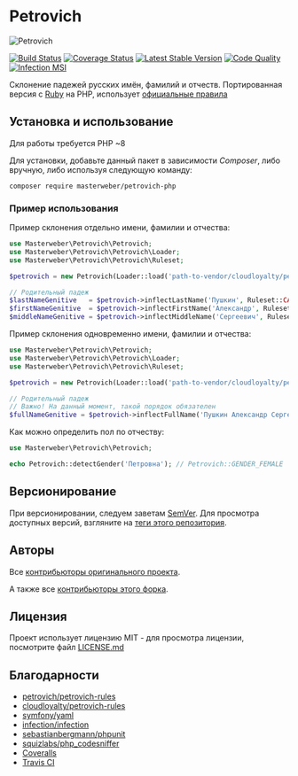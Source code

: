 # Petrovich

![Petrovich](https://raw.github.com/rocsci/petrovich/master/petrovich.png)

[![Build Status](https://secure.travis-ci.org/masterweber/petrovich-php.svg?branch=master)](https://secure.travis-ci.org/masterweber/petrovich-php) [![Coverage Status](https://coveralls.io/repos/github/masterweber/petrovich-php/badge.svg?branch=master&service=github)](https://coveralls.io/github/masterweber/petrovich-php?branch=master) [![Latest Stable Version](https://poser.pugx.org/masterweber/petrovich-php/v/stable)](https://packagist.org/packages/masterweber/petrovich-php) [![Code Quality](https://scrutinizer-ci.com/g/masterweber/petrovich-php/badges/quality-score.png?b=master)](https://scrutinizer-ci.com/g/masterweber/petrovich-php/?branch=master) [![Infection MSI](https://badge.stryker-mutator.io/github.com/masterweber/petrovich-php/master)](https://infection.github.io)

Склонение падежей русских имён, фамилий и отчеств. Портированная версия с [Ruby](https://github.com/petrovich/petrovich-ruby) на PHP, использует [официальные правила](https://github.com/petrovich/petrovich-rules)

## Установка и использование

Для работы требуется PHP ~8

Для установки, добавьте данный пакет в зависимости *Composer*, либо вручную, либо используя следующую команду:

``
composer require masterweber/petrovich-php
``

### Пример использования

Пример склонения отдельно имени, фамилии и отчества:

```php
use Masterweber\Petrovich\Petrovich;
use Masterweber\Petrovich\Petrovich\Loader;
use Masterweber\Petrovich\Petrovich\Ruleset;

$petrovich = new Petrovich(Loader::load('path-to-vendor/cloudloyalty/petrovich-rules/rules.json'));

// Родительный падеж
$lastNameGenitive   = $petrovich->inflectLastName('Пушкин', Ruleset::CASE_GENITIVE, Ruleset::GENDER_MALE); // Пушкина
$firstNameGenitive  = $petrovich->inflectFirstName('Александр', Ruleset::CASE_GENITIVE, Ruleset::GENDER_MALE); // Александра
$middleNameGenitive = $petrovich->inflectMiddleName('Сергеевич', Ruleset::CASE_GENITIVE, Ruleset::GENDER_MALE); // Сергеевича
```

Пример склонения одновременно имени, фамилии и отчества:

```php
use Masterweber\Petrovich\Petrovich;
use Masterweber\Petrovich\Petrovich\Loader;
use Masterweber\Petrovich\Petrovich\Ruleset;

$petrovich = new Petrovich(Loader::load('path-to-vendor/cloudloyalty/petrovich-rules/rules.json'));

// Родительный падеж
// Важно! На данный момент, такой порядок обязателен
$fullNameGenitive = $petrovich->inflectFullName('Пушкин Александр Сергеевич', Ruleset::CASE_GENITIVE, Ruleset::GENDER_MALE); // Пушкина Александра Сергеевича
```

Как можно определить пол по отчеству:

```php
use Masterweber\Petrovich\Petrovich;

echo Petrovich::detectGender('Петровна'); // Petrovich::GENDER_FEMALE
```

## Версионирование

При версионировании, следуем заветам [SemVer](http://semver.org/). Для просмотра доступных версий, взгляните на [теги этого репозитория](https://github.com/masterweber/petrovich-php/tags).

## Авторы

Все [контрибьюторы оригинального проекта](https://github.com/petrovich/petrovich-php/contributors).

А также все [контрибьюторы этого форка](https://github.com/staticall/petrovich-php/contributors).

## Лицензия

Проект использует лицензию MIT - для просмотра лицензии, посмотрите файл [LICENSE.md](LICENSE.md)

## Благодарности

- [petrovich/petrovich-rules](https://github.com/petrovich/petrovich-rules)
- [cloudloyalty/petrovich-rules](https://github.com/cloudloyalty/petrovich-rules)
- [symfony/yaml](https://github.com/symfony/yaml)
- [infection/infection](https://github.com/infection/infection)
- [sebastianbergmann/phpunit](https://github.com/sebastianbergmann/phpunit)
- [squizlabs/php_codesniffer](https://github.com/squizlabs/php_codesniffer)
- [Coveralls](https://coveralls.io/)
- [Travis CI](https://travis-ci.org/)
